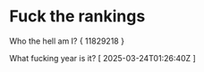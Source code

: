 # Fuck the rankings

Who the hell am I?
{ 11829218 }

What fucking year is it?
[ 2025-03-24T01:26:40Z ]
